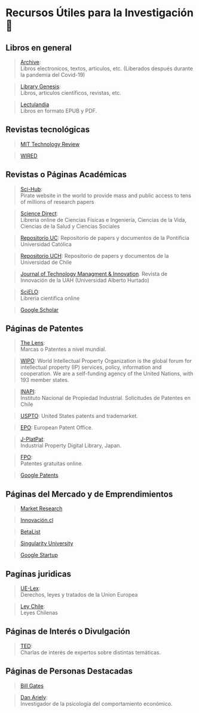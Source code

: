 # Recursos Útiles para la Investigación  🔎

## Libros en general  
>[Archive](https://archive.org/details/texts?&sort=-downloads&page=2):  
Libros electronicos, textos, articulos, etc. (Liberados después durante la pandemia del Covid-19)

>[Library Genesis](http://gen.lib.rus.ec):   
Libros, articulos científicos, revistas, etc. 


>[Lectulandia](https://www.lectulandia.co)  
Libros en formato EPUB y PDF.


## Revistas tecnológicas
>[MIT Technology Review](https://www.technologyreview.com/)


>[WIRED](https://www.wired.com/)


## Revistas o Páginas Académicas

>[Sci-Hub](https://sci-hub.se):  
Pirate website in the world to provide mass and public access to tens of millions of research papers

>[Science Direct](https://www.sciencedirect.com):  
Libreria online de Ciencias Físicas e Ingeniería, Ciencias de la Vida, Ciencias de la Salud y Ciencias Sociales

>[Repositorio UC](https://repositorio.uc.cl): 
Repositorio de papers y documentos de la Pontificia Universidad Católica

>[Repositorio UCH](http://repositorio.uchile.cl): 
Repositorio de papers y documentos de la Universidad de Chile

>[Journal of Technology Managment & Innovation](https://www.jotmi.org/index.php/GT/index). 
Revista de Innovación de la UAH (Universidad Alberto Hurtado)

>[SciELO](https://scielo.org/es/):  
Libreria científica online

>[Google Scholar](https://scholar.google.com)


## Páginas de Patentes

>[The Lens](https://www.lens.org):   
Marcas o Patentes a nivel mundial.

>[WIPO](https://www.wipo.int/portal/en/index.html): 
World Intellectual Property Organization is the global forum for intellectual property (IP) services, policy, information and cooperation. We are a self-funding agency of the United Nations, with 193 member states.

>[INAPI](https://www.inapi.cl):  
Instituto Nacional de Propiedad Industrial. Solicitudes de Patentes en Chile

>[USPTO](https://www.uspto.gov): 
United States patents and trademarket.

>[EPO](https://worldwide.espacenet.com/?locale=en_EP): 
European Patent Office.

>[J-PlatPat](https://www.j-platpat.inpit.go.jp):  
Industrial Property Digital Library, Japan.

>[FPO](http://www.freepatentsonline.com):  
Patentes gratuitas online.

>[Google Patents](https://patents.google.com)

## Páginas del Mercado y de Emprendimientos

>[Market Research](https://www.marketresearch.com)

>[Innovación.cl](http://www.innovacion.cl)

>[BetaList](https://betalist.com)

>[Singularity University](https://su.org)

>[Google Startup](https://startup.google.com/intl/es/)


## Pagínas juridicas

>[UE-Lex](https://eur-lex.europa.eu/homepage.html?locale=es):  
Derechos, leyes y tratados de la Union Europea

>[Ley Chile](https://www.leychile.cl/Consulta/homebasico):  
Leyes Chilenas

## Páginas de Interés o Divulgación

>[TED](https://www.ted.com/#/recommendation):  
Charlas de interés de expertos sobre distintas temáticas.

## Páginas de Personas Destacadas

>[Bill Gates](https://www.gatesnotes.com)

>[Dan Ariely](http://danariely.com/):  
Investigador de la psicología del comportamiento económico.
